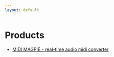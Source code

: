 ```yaml
---
layout: default
---
```


# Products

*   [MIDI MAGPIE - real-time audio midi converter](./products/MIDI_MAGPIE)
